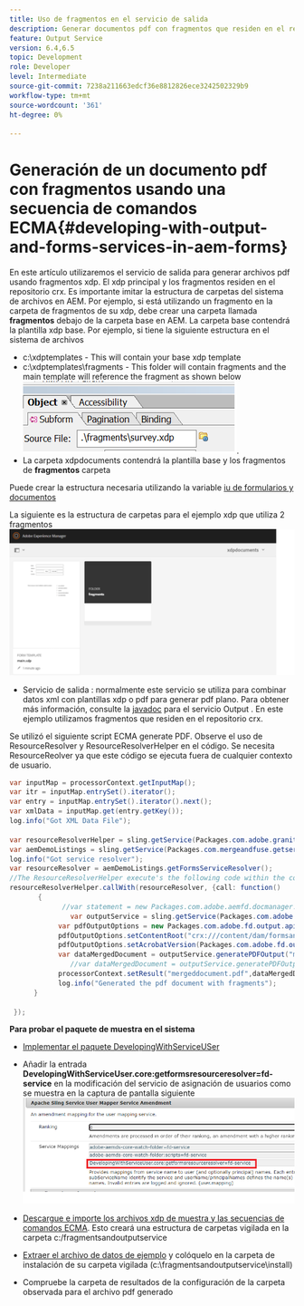 ```yaml
---
title: Uso de fragmentos en el servicio de salida
description: Generar documentos pdf con fragmentos que residen en el repositorio de crx
feature: Output Service
version: 6.4,6.5
topic: Development
role: Developer
level: Intermediate
source-git-commit: 7238a211663edcf36e8812826ece3242502329b9
workflow-type: tm+mt
source-wordcount: '361'
ht-degree: 0%

---
```


# Generación de un documento pdf con fragmentos usando una secuencia de comandos ECMA{#developing-with-output-and-forms-services-in-aem-forms}


En este artículo utilizaremos el servicio de salida para generar archivos pdf usando fragmentos xdp. El xdp principal y los fragmentos residen en el repositorio crx. Es importante imitar la estructura de carpetas del sistema de archivos en AEM. Por ejemplo, si está utilizando un fragmento en la carpeta de fragmentos de su xdp, debe crear una carpeta llamada **fragmentos** debajo de la carpeta base en AEM. La carpeta base contendrá la plantilla xdp base. Por ejemplo, si tiene la siguiente estructura en el sistema de archivos
* c:\xdptemplates - This will contain your base xdp template
* c:\xdptemplates\fragments - This folder will contain fragments and the main template will reference the fragment as shown below
   ![fragment-xdp](assets/survey-fragment.png).
* La carpeta xdpdocuments contendrá la plantilla base y los fragmentos de **fragmentos** carpeta

Puede crear la estructura necesaria utilizando la variable [iu de formularios y documentos](http://localhost:4502/aem/forms.html/content/dam/formsanddocuments)

La siguiente es la estructura de carpetas para el ejemplo xdp que utiliza 2 fragmentos
![forms&amp;document](assets/fragment-folder-structure-ui.png)


* Servicio de salida : normalmente este servicio se utiliza para combinar datos xml con plantillas xdp o pdf para generar pdf plano. Para obtener más información, consulte la [javadoc](https://helpx.adobe.com/experience-manager/6-5/forms/javadocs/index.html?com/adobe/fd/output/api/OutputService.html) para el servicio Output . En este ejemplo utilizamos fragmentos que residen en el repositorio crx.


Se utilizó el siguiente script ECMA generate PDF. Observe el uso de ResourceResolver y ResourceResolverHelper en el código. Se necesita ResourceReolver ya que este código se ejecuta fuera de cualquier contexto de usuario.

```java
var inputMap = processorContext.getInputMap();
var itr = inputMap.entrySet().iterator();
var entry = inputMap.entrySet().iterator().next();
var xmlData = inputMap.get(entry.getKey());
log.info("Got XML Data File");

var resourceResolverHelper = sling.getService(Packages.com.adobe.granite.resourceresolverhelper.ResourceResolverHelper);
var aemDemoListings = sling.getService(Packages.com.mergeandfuse.getserviceuserresolver.GetResolver);
log.info("Got service resolver");
var resourceResolver = aemDemoListings.getFormsServiceResolver();
//The ResourceResolverHelper execute's the following code within the context of the resourceResolver 
resourceResolverHelper.callWith(resourceResolver, {call: function()
       {
             //var statement = new Packages.com.adobe.aemfd.docmanager.Document("/content/dam/formsanddocuments/xdpdocuments/main.xdp",resourceResolver);
               var outputService = sling.getService(Packages.com.adobe.fd.output.api.OutputService);
            var pdfOutputOptions = new Packages.com.adobe.fd.output.api.PDFOutputOptions();
            pdfOutputOptions.setContentRoot("crx:///content/dam/formsanddocuments/xdpdocuments");
            pdfOutputOptions.setAcrobatVersion(Packages.com.adobe.fd.output.api.AcrobatVersion.Acrobat_11);
            var dataMergedDocument = outputService.generatePDFOutput("main.xdp",xmlData,pdfOutputOptions);
               //var dataMergedDocument = outputService.generatePDFOutput(statement,xmlData,pdfOutputOptions);
            processorContext.setResult("mergeddocument.pdf",dataMergedDocument);
            log.info("Generated the pdf document with fragments");
      }

 });
```

**Para probar el paquete de muestra en el sistema**
* [Implementar el paquete DevelopingWithServiceUSer](assets/DevelopingWithServiceUser.jar)
* Añadir la entrada **DevelopingWithServiceUser.core:getformsresourceresolver=fd-service** en la modificación del servicio de asignación de usuarios como se muestra en la captura de pantalla siguiente
   ![enmienda del asignador de usuarios](assets/user-mapper-service-amendment.png)
* [Descargue e importe los archivos xdp de muestra y las secuencias de comandos ECMA](assets/watched-folder-fragments-ecma.zip).
Esto creará una estructura de carpetas vigilada en la carpeta c:/fragmentsandoutputservice

* [Extraer el archivo de datos de ejemplo](assets/usingFragmentsSampleData.zip) y colóquelo en la carpeta de instalación de su carpeta vigilada (c:\fragmentsandoutputservice\install)

* Compruebe la carpeta de resultados de la configuración de la carpeta observada para el archivo pdf generado

